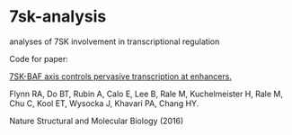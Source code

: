 # 7sk-analysis
analyses of 7SK involvement in transcriptional regulation

Code for paper:

[7SK-BAF axis controls pervasive transcription at enhancers.](http://www.nature.com/nsmb/journal/v23/n3/full/nsmb.3176.html)

Flynn RA, Do BT, Rubin A, Calo E, Lee B, Rale M, Kuchelmeister H, Rale M, Chu C, Kool ET, Wysocka J, Khavari PA, Chang HY. 

Nature Structural and Molecular Biology (2016)
